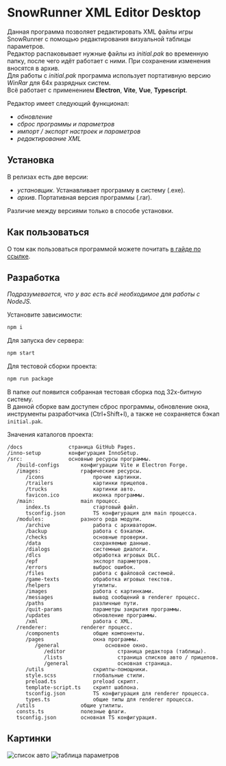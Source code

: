 # SnowRunner XML Editor Desktop

Данная программа позволяет редактировать XML файлы игры SnowRunner с помощью редактирования визуальной таблицы
параметров.  
Редактор распаковывает нужные файлы из _initial.pak_ во временную папку, после чего идёт работает с ними. При сохранении изменения вносятся в архив.  
Для работы с _initial.pak_ программа использует портативную версию _WinRar_ для 64х разрядных систем.  
Всё работает с применением **Electron**, **Vite**, **Vue**, **Typescript**.

Редактор имеет следующий функционал:

- _обновление_
- _сброс программы и параметров_
- _импорт / экспорт настроек и параметров_
- _редактирование XML_

## Установка

В релизах есть две версии:

- _установщик_. Устанавливает программу в систему (.exe).
- _архив_. Портативная версия программы (.rar).

Различие между версиями только в способе установки.

## Как пользоваться

О том как пользоваться программой можете почитать [в гайде по ссылке](https://snowrunner.mod.io/guides/snowrunner-xml-editor).

## Разработка

_Подразумевается, что у вас есть всё необходимое для работы с NodeJS._

Установите зависимости:

```cmd
npm i
```

Для запуска dev сервера:

```cmd
npm start
```

Для тестовой сборки проекта:

```cmd
npm run package
```

В папке _out_ появится собранная тестовая сборка под 32х-битную систему.  
В данной сборке вам доступен сброс программы, обновление окна, инструменты разработчика (Ctrl+Shift+I), а также не сохраняется бэкап `initial.pak`.

Значения каталогов проекта:

```text
/docs               страница GitHub Pages.
/inno-setup         конфигурация InnoSetup.
/src:               основные ресурсы программы.
   /build-configs       конфигурации Vite и Electron Forge.
   /images:             графические ресурсы.
      /icons                прочие картинки.
      /trailers             картинки прицепов.
      /trucks               картинки авто.
      favicon.ico           иконка программы.
   /main:               main процесс.
      index.ts              стартовый файл.
      tsconfig.json         TS конфигурация для main процесса.
   /modules:            разного рода модули.
      /archive              работа с архиватором.
      /backup               работа с бэкапом.
      /checks               основные проверки.
      /data                 сохраняемые данные.
      /dialogs              системные диалоги.
      /dlcs                 обработка игровых DLC.
      /epf                  экспорт параметров.
      /errors               выброс ошибок.
      /files                работа с файловой системой.
      /game-texts           обработка игровых текстов.
      /helpers              утилиты.
      /images               работа с картинками.
      /messages             вывод сообщений в renderer процесс.
      /paths                различные пути.
      /quit-params          параметры закрытия программы.
      /updates              обновление программы.
      /xml                  работа с XML.
   /renderer:           renderer процесс.
      /components           общие компоненты.
      /pages                окна программы.
         /general               основное окно.
            /editor                 страница редактора (таблицы).
            /lists                  страница списков авто / прицепов.
            /general                основная страница.
      /utils                скрипты-помощники.
      style.scss            глобальные стили.
      preload.ts            preload скрипт.
      template-script.ts    скрипт шаблона.
      tsconfig.json         TS конфигурация для renderer процесса.
      types.ts              общие типы для renderer процесса.
   /utils               общие утилиты.
   consts.ts            полезные флаги.
   tsconfig.json        основная TS конфигурация.
```

## Картинки

![список авто](https://thumb.modcdn.io/mods/71c4/3056663/thumb_1020x2000/screenshot2024-03-04131955.png)
![таблица параметров](https://thumb.modcdn.io/mods/71c4/3056663/thumb_1020x2000/screenshot2024-03-04132039.png)
